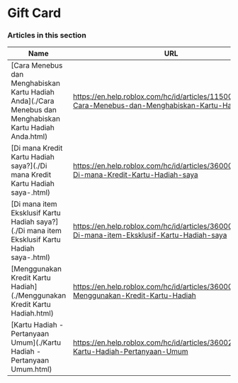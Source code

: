 # Gift Card  
### Articles in this section
Name|URL
-|-
[Cara Menebus dan Menghabiskan Kartu Hadiah Anda](./Cara Menebus dan Menghabiskan Kartu Hadiah Anda.html) |https://en.help.roblox.com/hc/id/articles/115005566223-Cara-Menebus-dan-Menghabiskan-Kartu-Hadiah-Anda
[Di mana Kredit Kartu Hadiah saya?](./Di mana Kredit Kartu Hadiah saya-.html) |https://en.help.roblox.com/hc/id/articles/360000291806-Di-mana-Kredit-Kartu-Hadiah-saya
[Di mana item Eksklusif Kartu Hadiah saya?](./Di mana item Eksklusif Kartu Hadiah saya-.html) |https://en.help.roblox.com/hc/id/articles/360000230863-Di-mana-item-Eksklusif-Kartu-Hadiah-saya
[Menggunakan Kredit Kartu Hadiah](./Menggunakan Kredit Kartu Hadiah.html) |https://en.help.roblox.com/hc/id/articles/360000291786-Menggunakan-Kredit-Kartu-Hadiah
[Kartu Hadiah - Pertanyaan Umum](./Kartu Hadiah - Pertanyaan Umum.html) |https://en.help.roblox.com/hc/id/articles/360029697131-Kartu-Hadiah-Pertanyaan-Umum